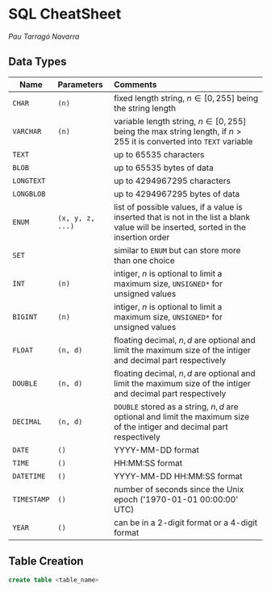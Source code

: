 # SQL CheatSheet
*Pau Tarragó Navarra*

## Data Types
| Name | Parameters | Comments |
| ---- |:---------- | :------- |
| `CHAR` | `(n)` | fixed length string, $n \in [0, 255]$ being the string length |
| `VARCHAR` | `(n)` | variable length string, $n \in [0, 255]$ being the max string length, if $n > 255$ it is converted into `TEXT` variable |
| `TEXT` | | up to $65535$ characters |
| `BLOB` | | up to $65535$ bytes of data |
| `LONGTEXT` | | up to $4294967295$ characters |
| `LONGBLOB` | | up to $4294967295$ bytes of data |
| `ENUM` | `(x, y, z, ...)` | list of possible values, if a value is inserted that is not in the list a blank value will be inserted, sorted in the insertion order |
| `SET` | | similar to `ENUM` but can store more than one choice |
| `INT` | `(n)` | intiger, $n$ is optional to limit a maximum size, `UNSIGNED*` for unsigned values |
| `BIGINT` | `(n)` | intiger, $n$ is optional to limit a maximum size, `UNSIGNED*` for unsigned values |
| `FLOAT` | `(n, d)` | floating decimal, $n, d$ are optional and limit the maximum size of the intiger and decimal part respectively |
| `DOUBLE` | `(n, d)` | floating decimal, $n, d$ are optional and limit the maximum size of the intiger and decimal part respectively |
| `DECIMAL` | `(n, d)` | `DOUBLE` stored as a string, $n, d$ are optional and limit the maximum size of the intiger and decimal part respectively |
| `DATE` | `()` | YYYY-MM-DD format |
| `TIME` |`()`| HH:MM:SS format |
| `DATETIME` | `()` | YYYY-MM-DD HH:MM:SS format |
| `TIMESTAMP` | `()` | number of seconds since the Unix epoch ('1970-01-01 00:00:00' UTC) |
| `YEAR` | `()` | can be in a 2-digit format or a 4-digit format |

## Table Creation
```sql
create table <table_name>
    
```